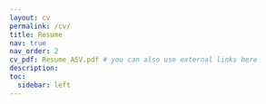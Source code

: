 ```yaml
---
layout: cv
permalink: /cv/
title: Resume
nav: true
nav_order: 2
cv_pdf: Resume_ASV.pdf # you can also use external links here
description: 
toc:
  sidebar: left
---
```

